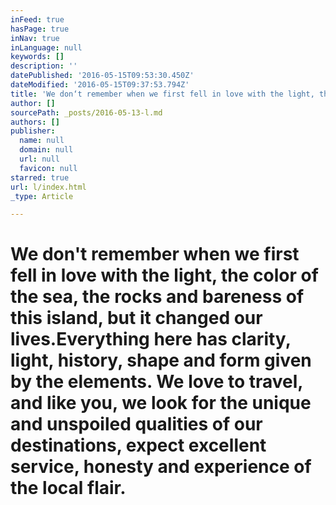 ```yaml
---
inFeed: true
hasPage: true
inNav: true
inLanguage: null
keywords: []
description: ''
datePublished: '2016-05-15T09:53:30.450Z'
dateModified: '2016-05-15T09:37:53.794Z'
title: 'We don‘t remember when we first fell in love with the light, the color of the sea, the rocks and bareness of this island, but it changed our lives.Everything here has clarity, light, history, shape and form given by the elements. We love to travel, and like you, we look for the unique and unspoiled qualities of our destinations, expect excellent service, honesty and experience of the local flair.'
author: []
sourcePath: _posts/2016-05-13-l.md
authors: []
publisher:
  name: null
  domain: null
  url: null
  favicon: null
starred: true
url: l/index.html
_type: Article

---
```

# We don't remember when we first fell in love with the light, the color of the sea, the rocks and bareness of this island, but it changed our lives.Everything here has clarity, light, history, shape and form given by the elements. We love to travel, and like you, we look for the unique and unspoiled qualities of our destinations, expect excellent service, honesty and experience of the local flair.
